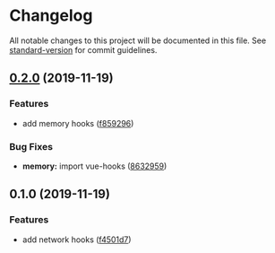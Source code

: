 # Changelog

All notable changes to this project will be documented in this file. See [standard-version](https://github.com/conventional-changelog/standard-version) for commit guidelines.

## [0.2.0](https://github.com/gylidian/vue-adaptive-hooks/compare/v0.1.0...v0.2.0) (2019-11-19)


### Features

* add memory hooks ([f859296](https://github.com/gylidian/vue-adaptive-hooks/commit/f85929648954408c734f12c947887cb9bba26e70))


### Bug Fixes

* **memory:** import vue-hooks ([8632959](https://github.com/gylidian/vue-adaptive-hooks/commit/863295966fdc581054395f04d2283fee191bb5f3))

## 0.1.0 (2019-11-19)


### Features

* add network hooks ([f4501d7](https://github.com/gylidian/vue-adaptive-hooks/commit/f4501d76f68643a2503a9a911b288ed3e42773e2))
